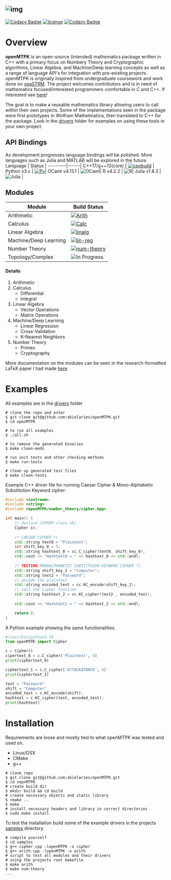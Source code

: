 ![img](https://github.com/akielaries/RM-pkg/blob/main/docs/openMTPK.svg)
--------------------------------------------------------------------------------

[![Codacy Badge](https://app.codacy.com/project/badge/Grade/cccab2412bac4217827559131efea8ee)](https://www.codacy.com/gh/akielaries/openMTPK/dashboard?utm_source=github.com&amp;utm_medium=referral&amp;utm_content=akielaries/openMTPK&amp;utm_campaign=Badge_Grade)
[![license](https://img.shields.io/github/license/akielaries/openMTPK?color=23228B22)](https://github.com/akielaries/openMTPK/blob/main/LICENSE)
[![Codacy Badge](https://app.codacy.com/project/badge/Coverage/cccab2412bac4217827559131efea8ee)](https://www.codacy.com/gh/akielaries/openMTPK/dashboard?utm_source=github.com&utm_medium=referral&utm_content=akielaries/openMTPK&utm_campaign=Badge_Coverage)

# Overview 
**openMTPK** is an open-source (intended) mathematics package written in C++ with a primary
focus on Numbery Theory and Cryptographic algorithms, Linear Algebra, and Machine/Deep learning concepts
as well as a range of language API's for integration with pre-existing projects.
openMTPK is originally inspired from undergraduate coursework and work done on [vpaSTRM](https://github.com/akielaries/vpaSTRM). 
The project welcomes contributors and is in need of mathematics focused/interested programmers
comfortable in C and C++. If interested see 
[here](https://github.com/akielaries/openMTPK/blob/main/CONTRIBUTING.md)!

The goal is to make a reusable mathematics library allowing users to call 
within their own projects. Some of the implementations seen in the package were first prototypes in 
Wolfram Mathetmatica, then translated to C++ for the package.
Look in the [drivers](https://github.com/akielaries/openMTPK/tree/main/drivers) folder for examples 
on using these tools in your own project. 

## API Bindings
As development progresses language bindings will be polished. More languages
such as Julia and MATLAB will be explored in the future.
Language |  Status |
---------|------|
C++17/g++12(core)  | [![cppbuild](https://github.com/akielaries/openMTPK/actions/workflows/build.yml/badge.svg)](https://github.com/akielaries/openMTPK/actions/) |
Python v3.x    | [![Py](https://github.com/akielaries/openMTPK/actions/workflows/python.yml/badge.svg)](https://github.com/akielaries/openMTPK/actions/)|
OCaml v4.13.1  | ![OCaml](https://badgen.net/badge/OCaml/Unstable/yellow?icon=github)|
R v4.2.2       | ![R](https://badgen.net/badge/R/Unstable/yellow?icon=github)|
Julia v1.8.3   | ![Julia](https://badgen.net/badge/Julia%20API/In%20Progress/red?icon=github) |

## Modules
Module | Build Status | 
-------|--------------|
Arithmetic          | [![Arith](https://github.com/akielaries/openMTPK/actions/workflows/arith.yml/badge.svg)](https://github.com/akielaries/openMTPK/actions/) | 
Calculus            | [![Calc](https://github.com/akielaries/openMTPK/actions/workflows/calc.yml/badge.svg)](https://github.com/akielaries/openMTPK/actions/) | 
Linear Algebra      | [![linalg](https://github.com/akielaries/openMTPK/actions/workflows/linalg.yml/badge.svg)](https://github.com/akielaries/openMTPK/actions/) | 
Machine/Deep Learning | [![lin-reg](https://github.com/akielaries/openMTPK/actions/workflows/ml_dl.yml/badge.svg)](https://github.com/akielaries/openMTPK/actions/) |
Number Theory       | [![num-theory](https://github.com/akielaries/openMTPK/actions/workflows/numtheory.yml/badge.svg)](https://github.com/akielaries/openMTPK/actions/) | 
Topology/Complex    | ![In Progress](https://badgen.net/badge/TM/In%20Progress/yellow?icon=github) | 

#### Details
1. Arithmetic
2. Calculus
   - Differential
   - Integral
3. Linear Algebra
   - Vector Operations
   - Matrix Operations
4. Machine/Deep Learning
   - Linear Regression
   - Cross-Validation
   - K-Nearest Neighbors
5. Number Theory
   - Primes
   - Cryptography

More documentation on the modules can be seen in the research-formatted LaTeX paper I had made 
[here](https://github.com/akielaries/openMTPK-docs/blob/main/src/openMTPK_paper.pdf)

# Examples
All examples are in the [drivers](https://github.com/akielaries/openMTPK/tree/main/drivers) folder
```
# clone the repo and enter
$ git clone git@github.com:akielaries/openMTPK.git 
$ cd openMTPK

# to run all examples 
$ ./all.sh

# to remove the generated binaries
$ make clean-mods

# run unit tests and other checking methods
$ make run-tests

# clean up generated test files
$ make clean-tests
```

Example C++ driver file for running Caesar Cipher & Mono-Alphabetic Substitution
Keyword cipher:
``` cpp
#include <iostream>
#include <string>
#include <openMTPK/number_theory/cipher.hpp>

int main() {
    // declare CIPHER class obj
    Cipher cc;
    
    /* CAESAR CIPHER */
    std::string text0 = "Plaintext";
    int shift_key_0 = 5;
    std::string hashtext_0 = cc.C_cipher(text0, shift_key_0);
    std::cout << "Hashtext0 = " << hashtext_0 << std::endl;
    
    /* TESTING MONOALPHABETIC SUBSTITUION KEYWORD CIPHER */
    std::string shift_key_2 = "Computer";
    std::string text2 = "Password";
    // encode the plaintext
    std::string encoded_text = cc.KC_encode(shift_key_2);
    // call the cipher function
    std::string hashtext_2 = cc.KC_cipher(text2 , encoded_text);
    
    std::cout << "Hashtext2 = " << hashtext_2 << std::endl;

    return 0;
}
```
A Python example showing the same functionalities.
```python
#!/usr/bin/python3.10
from openMTPK import Cipher

c = Cipher()
cipertext_0 = c.C_cipher('Plaintext', 5)
print(ciphertext_0)

ciphertext_1 = c.C_cipher('ATTACKATONCE', 4)
print(ciphertext_1)

text = "Password"
shift = "Computer"
encoded_text = c.KC_encode(shift);
hashtext = c.KC_cipher(text, encoded_text);
print(hashtext)
```

# Installation
Requirements are loose and mostly tied to what openMTPK was tested and used on.
* Linux/OSX
* CMake
* g++
```
# clone repo
$ git clone git@github.com:akielaries/openMTPK.git
$ cd oepnMTPK
# create build dir
$ mkdir build && cd build
# create necessary objects and static library
$ cmake ..
$ make
# install necessary headers and library in correct directories
$ sudo make install
```
To test the installation build some of the example drivers in the projects 
[samples](https://github.com/akielaries/openMTPK/tree/main/samples) directory.
```
# compile yourself
$ cd samples
$ g++ cipher.cpp -lopenMTPK -o cipher
$ g++ arith.cpp -lopenMTPK -o arith
# script to test all modules and their drivers
# using the projects root makefile
$ make arith
$ make num-theory
...
```

